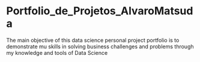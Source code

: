 # Portfolio_de_Projetos_AlvaroMatsuda

The main objective of this data science personal project portfolio is to demonstrate mu skills in solving business challenges and problems through my knowledge and tools of Data Science
